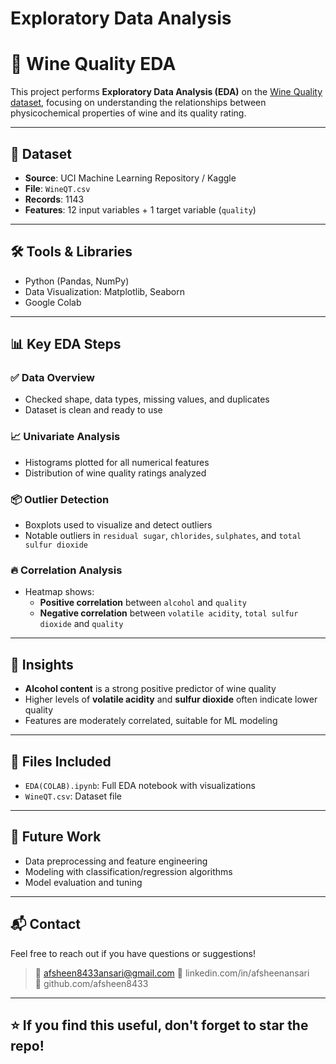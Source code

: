 # Exploratory Data Analysis
# 🍷 Wine Quality EDA

This project performs **Exploratory Data Analysis (EDA)** on the [Wine Quality dataset](https://www.kaggle.com/datasets/uciml/red-wine-quality-cortez-et-al-2009), focusing on understanding the relationships between physicochemical properties of wine and its quality rating.

---

## 📁 Dataset

- **Source**: UCI Machine Learning Repository / Kaggle  
- **File**: `WineQT.csv`  
- **Records**: 1143  
- **Features**: 12 input variables + 1 target variable (`quality`)

---

## 🛠️ Tools & Libraries

- Python (Pandas, NumPy)
- Data Visualization: Matplotlib, Seaborn
- Google Colab 

---

## 📊 Key EDA Steps

### ✅ Data Overview
- Checked shape, data types, missing values, and duplicates
- Dataset is clean and ready to use

### 📈 Univariate Analysis
- Histograms plotted for all numerical features
- Distribution of wine quality ratings analyzed

### 📦 Outlier Detection
- Boxplots used to visualize and detect outliers
- Notable outliers in `residual sugar`, `chlorides`, `sulphates`, and `total sulfur dioxide`

### 🔥 Correlation Analysis
- Heatmap shows:
  - **Positive correlation** between `alcohol` and `quality`
  - **Negative correlation** between `volatile acidity`, `total sulfur dioxide` and `quality`

---

## 📌 Insights

- **Alcohol content** is a strong positive predictor of wine quality
- Higher levels of **volatile acidity** and **sulfur dioxide** often indicate lower quality
- Features are moderately correlated, suitable for ML modeling

---

## 📂 Files Included

- `EDA(COLAB).ipynb`: Full EDA notebook with visualizations
- `WineQT.csv`: Dataset file

---

## 🚀 Future Work

- Data preprocessing and feature engineering
- Modeling with classification/regression algorithms
- Model evaluation and tuning

---

## 📬 Contact

Feel free to reach out if you have questions or suggestions!

> 📧 afsheen8433ansari@gmail.com 
> 💼 linkedin.com/in/afsheenansari  
> 🐙 github.com/afsheen8433 

---

## ⭐️ If you find this useful, don't forget to star the repo!
